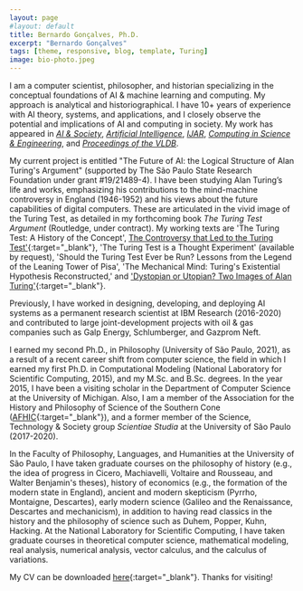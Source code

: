 ```yaml
---
layout: page
#layout: default
title: Bernardo Gonçalves, Ph.D.
excerpt: "Bernardo Gonçalves"
tags: [theme, responsive, blog, template, Turing]
image: bio-photo.jpeg
---
```


I am a computer scientist, philosopher, and historian specializing in the conceptual foundations of AI & machine learning and computing. My approach is analytical and historiographical. I have 10+ years of experience with AI theory, systems, and applications, and I closely observe the potential and implications of AI and computing in society. My work has appeared in [_AI & Society_](https://www.springer.com/journal/146), [_Artificial Intelligence_](https://www.journals.elsevier.com/artificial-intelligence), [_IJAR_](https://www.journals.elsevier.com/international-journal-of-approximate-reasoning), [_Computing in Science & Engineering_](https://www.computer.org/csdl/magazine/cs/about/14587), and [_Proceedings of the VLDB_](https://www.vldb.org/). 

My current project is entitled "The Future of AI: the Logical Structure of Alan Turing's Argument" (supported by The São Paulo State Research Foundation under grant #19/21489-4). I have been studying Alan Turing’s life and works, emphasizing his contributions to the mind-machine controversy in England (1946-1952) and his views about the future capabilities of digital computers. These are articulated in the vivid image of the Turing Test, as detailed in my forthcoming book _The Turing Test Argument_ (Routledge, under contract). My working texts are 'The Turing Test: A History of the Concept', [The Controversy that Led to the Turing Test'](http://philsci-archive.pitt.edu/20484/){:target="_blank"}, 'The Turing Test is a Thought Experiment' (available by request), 'Should the Turing Test Ever be Run? Lessons from the Legend of the Leaning Tower of Pisa', 'The Mechanical Mind: Turing's Existential Hypothesis Reconstructed,' and ['Dystopian or Utopian? Two Images of Alan Turing'](http://philsci-archive.pitt.edu/20533/){:target="_blank"}. 

Previously, I have worked in designing, developing, and deploying AI systems as a permanent research scientist at IBM Research (2016-2020) and contributed to large joint-development projects with oil & gas companies such as Galp Energy, Schlumberger, and Gazprom Neft. 

I earned my second Ph.D., in Philosophy (University of São Paulo, 2021), as a result of a recent career shift from computer science, the field in which I earned my first Ph.D. in Computational Modeling (National Laboratory for Scientific Computing, 2015), and my M.Sc. and B.Sc. degrees. In the year 2015, I have been a visiting scholar in the Department of Computer Science at the University of Michigan. Also, I am a member of the Association for the History and Philosophy of Science of the Southern Cone ([AFHIC](http://www.afhic.com/){:target="_blank"}), and a former member of the Science, Technology & Society group _Scientiae Studia_ at the University of São Paulo (2017-2020). 

In the Faculty of Philosophy, Languages, and Humanities at the University of São Paulo, I have taken graduate courses on the philosophy of history (e.g., the idea of progress in Cicero, Machiavelli, Voltaire and Rousseau, and Walter Benjamin's theses), history of economics (e.g., the formation of the modern state in England), ancient and modern skepticism (Pyrrho, Montaigne, Descartes), early modern science (Galileo and the Renaissance, Descartes and mechanicism), in addition to having read classics in the history and the philosophy of science such as Duhem, Popper, Kuhn, Hacking. At the National Laboratory for Scientific Computing, I have taken graduate courses in theoretical computer science, mathematical modeling, real analysis, numerical analysis, vector calculus, and the calculus of variations. 

My CV can be downloaded [here](https://bgoncalves.github.io/bernardo-goncalves-cv.pdf){:target="_blank"}. Thanks for visiting! 
